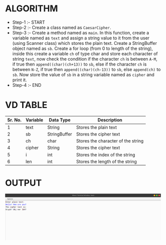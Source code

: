 # ALGORITHM

- Step-1 :- START
- Step-2 :- Create a class named as `CaesarCipher`.
- Step-3 :- Create a method named as `main`. In this function, create a variable named as `text` and assign a string value to it from the user (using Scanner class) which stores the plain text. Create a StringBuffer object named as `sb`. Create a for loop (from 0 to length of the string), inside this create a variable `ch` of type char and store each character of string `text`, now check the condition if the character `ch` is between `A-M`, if true then `append((char)(ch+13))` to `sb`, else if the character `ch` is between `N-Z`, if true then `append((char)(ch-13))` to `sb`, else `append(ch)` to `sb`. Now store the value of `sb` in a string variable named as `cipher` and print it.
- Step-4 :- END

# VD TABLE

| Sr. No. | Variable | Data Type | Description |
| --- | --- | --- | --- |
| 1 | text | String | Stores the plain text |
| 2 | sb | StringBuffer | Stores the cipher text |
| 3 | ch | char | Stores the character of the string |
| 4 | cipher | String | Stores the cipher text |
| 5 | i | int | Stores the index of the string |
| 6 | len | int | Stores the length of the string |

# OUTPUT

<p align="center">
<img width="auto" height="auto" alt="output" src="output.png">
</p>